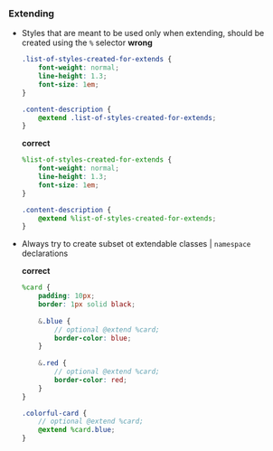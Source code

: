 ### Extending

- Styles that are meant to be used only when extending, should be created using the `%` selector
    **wrong**
    ```scss
    .list-of-styles-created-for-extends {
        font-weight: normal;
        line-height: 1.3;
        font-size: 1em;
    }
    
    .content-description {
        @extend .list-of-styles-created-for-extends;
    }
    ```
    **correct**
    ```scss
    %list-of-styles-created-for-extends {
        font-weight: normal;
        line-height: 1.3;
        font-size: 1em;
    }
    
    .content-description {
        @extend %list-of-styles-created-for-extends;
    }
    ```
    
- Always try to create subset ot extendable classes | `namespace` declarations
    
    **correct**
    ```scss
    %card {
        padding: 10px;
        border: 1px solid black;
        
        &.blue {
            // optional @extend %card;
            border-color: blue;
        }
        
        &.red {
            // optional @extend %card;
            border-color: red;
        }
    }
    
    .colorful-card {
        // optional @extend %card;
        @extend %card.blue;
    }
    ```
    

